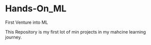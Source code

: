 # Hands-On_ML
First Venture into ML

This Repository is my first lot of min projects in my mahcine learning journey.

